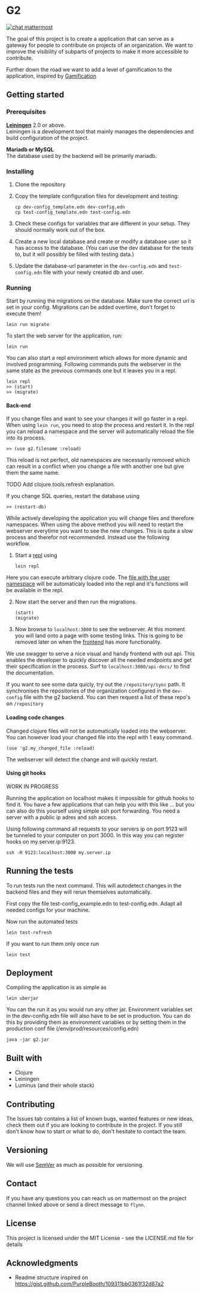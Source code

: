 # G2
[![chat mattermost](https://img.shields.io/badge/chat-mattermost-blue.svg)](https://mattermost.zeus.gent/zeus/channels/g2)

The goal of this project is to create a application that can serve as a gateway for people to contribute on projects of an organization. We want to improve the visibility of subparts of projects to make it more accessible to contribute.

Further down the road we want to add a level of gamification to the application, inspired by [Gamification](https://zeus.ugent.be/game)

## Getting started
### Prerequisites

**[Leiningen][1]** 2.0 or above.\
Leiningen is a development tool that mainly manages the dependencies and build configuration of the project.

**Mariadb or MySQL** \
The database used by the backend will be primarily mariadb.

### Installing

1. Clone the repository
2. Copy the template configuration files for development and testing:

       cp dev-config_template.edn dev-config.edn
       cp test-config_template.edn test-config.edn
       
3. Check these configs for variables that are different in your setup. They should normally work out of the box.

4. Create a new local database and create or modify a database user so it has access to the database. (You can use the dev database for the tests to, but it will possibly be filled with testing data.)
5. Update the database-url parameter in the `dev-config.edn` and `test-config.edn` file with your newly created db and user.

[1]: https://github.com/technomancy/leiningen

### Running

Start by running the migrations on the database. Make sure the correct url is set in your config. Migrations can be added overtime, don't forget to execute them!

    lein run migrate

To start the web server for the application, run:

    lein run 
    
You can also start a repl environment which allows for more dynamic and involved programming. Following commands puts the webserver in the same state as the previous commands one but it leaves you in a repl.

    lein repl
    >> (start)
    >> (migrate)

#### Back-end

If you change files and want to see your changes it will go faster in a repl. When using `lein run`, you need to stop the process and restart it. In the repl you can reload a namespace and the server will automatically reload the file into its process. 

    >> (use g2.filename :reload)
    
This reload is not perfect, old namespaces are necessarily removed which can result in a conflict when you change a file with another one but give them the same name.

TODO Add clojure.tools.refresh explanation.


    
If you change SQL queries, restart the database using

    >> (restart-db)

While actively developing the application you will change files and therefore namespaces. When using the above method you will need to restart the webserver everytime you want to see the new changes. This is quite a slow process and therefor not recommended. Instead use the following workflow.

1. Start a [repl](https://clojure.org/guides/repl/introduction) using

       lein repl
  Here you can execute arbitrary clojure code. The [file with the user namespace](https://github.com/ZeusWPI/g2/blob/master/env/dev/clj/user.clj) will be automaticaly loaded into the repl and it's functions will be available in the repl.
    
2. Now start the server and then run the migrations.

       (start)
       (migrate)
      
3. Now browse to `localhost:3000` to see the webserver. 
  At this moment you will land onto a page with some testing links. This is going to be removed later on when the [frontend](https://github.com/zeuswpi/g2-frontend) has more functionality.
  
  We use swagger to serve a nice visual and handy frontend with out api. This enables the developer to quickly discover all the needed endpoints and get their specification in the process.
  Surf to `localhost:3000/api-docs/` to find the documentation.
 
If you want to see some data quicly, try out the `/repository/sync` path. It synchronises the repositories of the organization configured in the `dev-config` file with the g2 backend. You can then request a list of these repo's on `/repository`
  
#### Loading code changes

Changed clojure files will not be automatically loaded into the webserver. You can however load your changed file into the repl with 1 easy command.

    (use 'g2.my_changed_file :reload)
    
The webserver will detect the change and will quickly restart.

#### Using git hooks

WORK IN PROGRESS

Running the application on localhost makes it impossible for github hooks to find it. You have a few applications that can help you with this like ... but you can also do this yourself using simple ssh port forwarding. You need a server with a public ip adres and ssh access.

Using following command all requests to your servers ip on port 9123 will be tunneled to your computer on port 3000. In this way you can register hooks on my.server.ip:9123.

    ssh -R 9123:localhost:3000 my.server.ip

## Running the tests

To run tests run the next command. This will autodetect changes in the backend files and they will rerun themselves automatically.

First copy the file test-config_example.edn to test-config.edn. Adapt all needed configs for your machine.

Now run the automated tests

	lein test-refresh
	
If you want to run them only once run

	lein test


## Deployment

Compiling the application is as simple as

    lein uberjar
    
You can the run it as you would run any other jar. 
Environment variables set in the dev-config.edn file will also have to be set in production. You can do this by providing them as environment variables or by setting them in the production conf file (/env/prod/resources/config.edn)

    java -jar g2.jar

## Built with

* Clojure
* Leiningen
* Luminus (and their whole stack)

## Contributing

The Issues tab contains a list of known bugs, wanted features or new ideas, check them out if you are looking to contribute in the project. If you still don't know how to start or what to do, don't hesitate to contact the team.

## Versioning

We will use [SemVer](https://semver.org/) as much as possible for versioning.


## Contact

If you have any questions you can reach us on mattermost on the project channel linked above or send a direct message to `flynn`.

## License

This project is licensed under the MIT License - see the LICENSE.md file for details

## Acknowledgments
* Readme structure inspired on https://gist.github.com/PurpleBooth/109311bb0361f32d87a2
